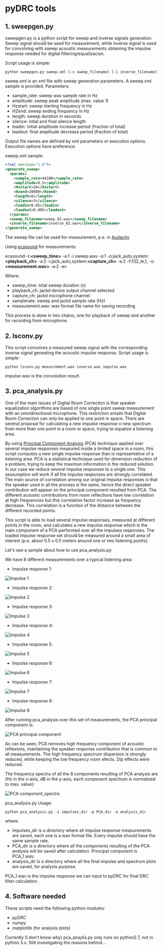  # pyDRC tools
 
 ## 1. sweepgen.py
 
sweepgen.py is a python script for sweep and inverse signals generation. Sweep signal should be used for measurement, while inverse signal is used for convolving with sweep acoustic measurements obtaining the impulse response needed for digital filtering/equalizacion.
 
 Script usage is simple:
 
 `python sweepgen.py sweep.xml [-s sweep_filename] [-i inverse_filename]`

sweep.xml is an xml file with sweep generation parameters. A sweep.xml sample is provided. Parameters:

- sample_rate: sweep wav sample rate in Hz
- amplitude: sweep peak amplitude (max. value 1)
- Hzstart: sweep starting frequency in Hz
- HZend: sweep ending frequency in Hz
- length: sweep duration in seconds
- silence: intial and final silence length
- leadin: initial amplitude increase period (fraction of total)
- leadout: final amplitude decrease period (fraction of total)

Output file names are defined by xml parameters or execution options. Execution options have preference.

sweep.xml sample:

```xml
<?xml version="1.0"?>
<generate_sweep>
  <params>
    <sample_rate>44100</sample_rate>
    <amplitude>0.5</amplitude>
    <Hzstart>20</Hzstart>
    <Hzend>20000</Hzend>
    <length>6</length>
    <silence>3</silence>
    <leadin>0.05</leadin>
    <leadout>0.005</leadout>
  </params>
  <sweep_filename>sweep_02.wav</sweep_filename>
  <inverse_filename>inverse_02.wav</inverse_filename>
</generate_sweep>
```

The sweep file can be used for measurement, p.e. in [Audacity](https://www.audacityteam.org/)

Using [ecasound](https://ecasound.seul.org/) for measurements:

ecasound -t:**<sweep_time>** -a:1 -i sweep.wav -a:1 -o:jack_auto,system:**<playback_ch>** -a:2 -i:jack_auto,system:**<capture_ch>** -a:2 -f:f32_le,1,**<samplerate>** -o:**<measurement.wav>** -a:2 -ev

Where:
 - sweep_time: total sweep duration (s)
 - playback_ch: jackd device output channel selected
 - capture_ch: jackd microphone channel
 - samplerate: sweep and jackd sample rate (Hz)
 - measurement.wav: wav format file name for saving recording
 
 This process is done in two chains, one for playback of sweep and another for recording from microphone.

## 2. lsconv.py

This script convolves a measured sweep signal with the corresponding inverse signal geneating the acoustic impulse response. Script usage is simple:

`python lsconv.py measurement.wav inverse.wav impulse.wav`

impulse.wav is the convolution result.

## 3. pca_analysis.py

One of the main issues of Digital Room Correction is that speaker equalization algorithms are based of one single point sweep measurement with an omnidirectional microphone. This restriction entails that Digital Room Correction can only be applied to one point in space. There are several proposal for calculating a new impulse response o new spectrum from more than one point in a room or space, trying to equalize a listening area. 

By using [Principal Component Analysis](https://en.wikipedia.org/wiki/Principal_component_analysis) (PCA) technique applied over several impulse responses measured inside a limited space in a room, this script computes a new single impulse response than is representative of a listening area. PCA is a statistical technique used for dimension reduction of a problem, trying to keep the maximun information in the reduced solution. In our case we reduce several impulse responses to a single one. This asssumption will work if all the impulse responses are strongly correlated. The main source of correlation among our original impulse responses is that the speaker used in all the process is the same, hence the direct speaker contribution will appear on the principal component resulted from PCA. The different acoustic contributions from room reflections have low correlation at high frequencies but this correlation factor increase as frequency decrease. This correlation is a function of the distance between the different recorded points. 

This script is able to load several impulse responses, measured at different points in the room, and calculates a new impulse response which is the main component of a PCA performed over all the impulses responses. The loaded impulse response set should be measured around a small area of interest (p.e. about 0.5 x 0.5 meters around one or two listening points). 

Let's see a sample about how to use pca_analysis.py:

We have 8 different measurements over a typical listening area:

- Impulse response 1:

![Impulse 1](sample_plots/impulse_spectrum_impulse_sweep_left_01.wav.png)

- Impulse response 2:

![Impulse 2](sample_plots/impulse_spectrum_impulse_sweep_left_02.wav.png)

- Impulse response 3:

![Impulse 3](sample_plots/impulse_spectrum_impulse_sweep_left_03.wav.png)

- Impulse response 4:

![Impulse 4](sample_plots/impulse_spectrum_impulse_sweep_left_04.wav.png)

- Impulse response 5:

![Impulse 5](sample_plots/impulse_spectrum_impulse_sweep_left_05.wav.png)

- Impulse response 6:

![Impulse 6](sample_plots/impulse_spectrum_impulse_sweep_left_06.wav.png)

- Impulse response 7:

![Impulse 7](sample_plots/impulse_spectrum_impulse_sweep_left_07.wav.png)

- Impulse response 8:

![Impulse 8](sample_plots/impulse_spectrum_impulse_sweep_left_08.wav.png)

After running pca_analysis over this set of measurements, the PCA principal component is:

![PCA principal component](sample_plots/Spectrum_PCA_principal.png)

As can be seen, PCA removes high frequency component of acoustic reflexions, maintaining the speaker response contribution that is common to all measurements. The high frequency spectrum dispersion is strongly reduced, while keeping the low frequency room efects. Dip effects were reduced.

The frequency spectra of all the 8 components resulting of PCA analysis are (Hz in the x-axis, dB in the y-axis, each component spectrum is normalized to max. value):

![PCA component_spectra](sample_plots/spectrum_PCA.png)

pca_analysis.py Usage:

`python pca_analysis.py -i impulses_dir -p PCA_dir -a analysis_dir`

where:
- impulses_dir is a directory where all impulse response measurements are saved, each one is a wav format file. Every impulse should have the same sample rate.
- PCA_dir is a directory where all the components resulting of the PCA analysis will be saved after calculation. Principal component is PCA_1.wav. 
- analysis_dir is a directory where all the final impulse and spectrum plots are saved, for analysis purpose.

PCA_1.wav is the impulse response we can input to pyDRC for final DRC filter calculation.

## 4. Software needed

These scripts need the following python modules:

- pyDRC 
- numpy
- matplotlib (for analysis plots)

Currently (I don't know why) pca_anaylis.py only runs on python2.7, not in python 3.x. Still investigating the reasons behind...


